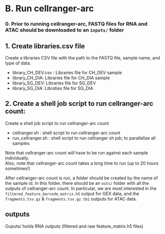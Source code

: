 # B. Run cellranger-arc  

### 0. Prior to running cellranger-arc, FASTQ files for RNA and ATAC should be downloaded to an `inputs/` folder 

## 1. Create libraries.csv file
Create a libraries CSV file with the path to the FASTQ file, sample name, and type of data. 

- library_CH_DEV.csv : Libraries file for CH_DEV sample 
- library_CH_DIA: Libraries file for CH_DIA sample 
- library_SG_DEV: Libraries file for SG_DEV 
- library_SG_DIA: Libraties file for SG_DIA

## 2. Create a shell job script to run cellranger-arc count: 

Create a shell job script to run cellranger-arc count

- cellranger.sh : shell script to run cellranger-arc count 
- run_cellranger.sh : shell script to run cellranger sh job; to parallelize all samples 


Note that cellranger-arc count will have to be run against each sample individually. \
Also, note that cellranger-arc count takes a long time to run (up to 20 hours sometimes!)

After cellranger-arc count is run, a folder should be created by the name of the sample id. In this folder, there should be an `outs/` folder with all the outputs of cellranger-arc count. In particular, we are most interested in the `filtered_feature_barcode_matrix.h5` output for GEX data, and the `fragments.tsv.gz` & `fragments.tsv.gz.tbi` outputs for ATAC data. 

## outputs

Ouputs/ holds RNA outputs (filtered and raw feature_matrix.h5 files)

